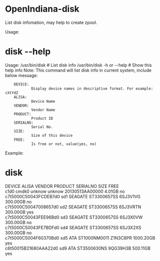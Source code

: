 OpenIndiana-disk
================

List disk infomation, may help to create zpool.


Usage:

# disk --help
Usage:
        /usr/bin/disk                # List disk info
        /usr/bin/disk -h or --help   # Show this help info
Note:
        This command will list disk info in current system, include below message:

        DEVICE:
                Display device names in descriptive format. For example: cXtYdZ
        ALISA:
                Device Name
        VENDOR: 
                Vendor Name 
        PRODUCT: 
                Product ID
        SERIALNO: 
                Serial No.
        SIZE: 
                Size of this device
        FREE: 
                Is free or not, value(yes, no)


Example:

# disk
DEVICE                  ALISA   VENDOR     PRODUCT        SERIALNO         SIZE         FREE  
c1d0                    cmdk0   unknow     unknow         20130513AA00000  4.01GB       no    
c7t5000C50043FCDEB7d0   sd1     SEAGATE    ST3300657SS    6SJ3V1VG         300.00GB     no    
c7t5000C50047008657d0   sd2     SEAGATE    ST3300657SS    6SJ3VRTN         300.00GB     yes   
c7t5000C50043FEE96Bd0   sd3     SEAGATE    ST3300657SS    6SJ3X0VW         300.00GB     no    
c7t5000C50043FE7BDFd0   sd4     SEAGATE    ST3300657SS    6SJ3X2XS         300.00GB     no    
c7t5000C5004F60370Bd0   sd5     ATA        ST1000NM0011   Z1N3C8PR         1000.20GB    yes   
c6t50015B21680AAA22d0   sd9     ATA        ST3500630NS    9QG39H3B         500.11GB     yes
